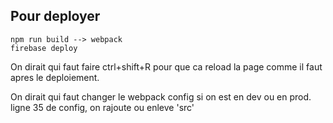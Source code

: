 ## Pour deployer

```
npm run build --> webpack
firebase deploy
```
On dirait qui faut faire ctrl+shift+R pour que ca reload la page comme il faut apres le deploiement.

On dirait qui faut changer le webpack config si on est en dev ou en prod.
ligne 35 de config, on rajoute ou enleve 'src'